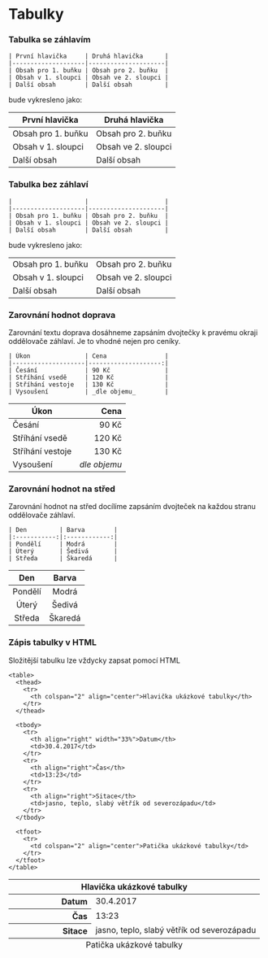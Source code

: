 Tabulky
=======

### Tabulka se záhlavím

```
| První hlavička     | Druhá hlavička      |
|--------------------|---------------------|
| Obsah pro 1. buňku | Obsah pro 2. buňku  |
| Obsah v 1. sloupci | Obsah ve 2. sloupci |
| Další obsah        | Další obsah         |
```

bude vykresleno jako:

| První hlavička     | Druhá hlavička      |
|--------------------|---------------------|
| Obsah pro 1. buňku | Obsah pro 2. buňku  |
| Obsah v 1. sloupci | Obsah ve 2. sloupci |
| Další obsah        | Další obsah         |

### Tabulka bez záhlaví

```
|                    |                     |
|--------------------|---------------------|
| Obsah pro 1. buňku | Obsah pro 2. buňku  |
| Obsah v 1. sloupci | Obsah ve 2. sloupci |
| Další obsah        | Další obsah         |
```

bude vykresleno jako:

|                    |                     |
|--------------------|---------------------|
| Obsah pro 1. buňku | Obsah pro 2. buňku  |
| Obsah v 1. sloupci | Obsah ve 2. sloupci |
| Další obsah        | Další obsah         |

### Zarovnání hodnot doprava

Zarovnání textu doprava dosáhneme zapsáním dvojtečky k pravému okraji oddělovače záhlaví.
Je to vhodné nejen pro ceníky.

```
| Úkon               | Cena                |
|--------------------|--------------------:|
| Česání             | 90 Kč               |
| Stříhání vsedě     | 120 Kč              |
| Stříhání vestoje   | 130 Kč              |
| Vysoušení          | _dle objemu_        |
```

| Úkon               | Cena                |
|--------------------|--------------------:|
| Česání             | 90 Kč               |
| Stříhání vsedě     | 120 Kč              |
| Stříhání vestoje   | 130 Kč              |
| Vysoušení          | _dle objemu_        |

### Zarovnání hodnot na střed

Zarovnání hodnot na střed docílíme zapsáním dvojteček na každou stranu oddělovače záhlaví.

```
| Den         | Barva        |
|:-----------:|:------------:|
| Pondělí     | Modrá        |
| Úterý       | Šedivá       |
| Středa      | Škaredá      |
```

| Den         | Barva        |
|:-----------:|:------------:|
| Pondělí     | Modrá        |
| Úterý       | Šedivá       |
| Středa      | Škaredá      |

### Zápis tabulky v HTML

Složitější tabulku lze vždycky zapsat pomocí HTML

    <table>
      <thead>
        <tr>
          <th colspan="2" align="center">Hlavička ukázkové tabulky</th>
        </tr>
      </thead>

      <tbody>
        <tr>
          <th align="right" width="33%">Datum</th>
          <td>30.4.2017</td>
        </tr>
        <tr>
          <th align="right">Čas</th>
          <td>13:23</td>
        </tr>
        <tr>
          <th align="right">Sitace</th>
          <td>jasno, teplo, slabý větřík od severozápadu</td>
        </tr>
      </tbody>

      <tfoot>
        <tr>
          <td colspan="2" align="center">Patička ukázkové tabulky</td>
        </tr>
      </tfoot>
    </table>

<table>
  <thead>
    <tr>
      <th colspan="2" align="center">Hlavička ukázkové tabulky</th>
    </tr>
  </thead>

  <tbody>
    <tr>
      <th align="right" width="33%">Datum</th>
      <td>30.4.2017</td>
    </tr>
    <tr>
      <th align="right">Čas</th>
      <td>13:23</td>
    </tr>
    <tr>
      <th align="right">Sitace</th>
      <td>jasno, teplo, slabý větřík od severozápadu</td>
    </tr>
  </tbody>

  <tfoot>
    <tr>
      <td colspan="2" align="center">Patička ukázkové tabulky</td>
    </tr>
  </tfoot>
</table>
